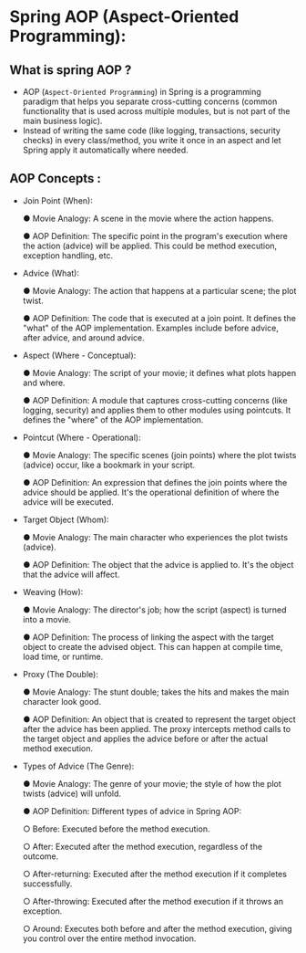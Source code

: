 
# Spring AOP (Aspect-Oriented Programming):


## What is spring AOP ? 

- AOP (`Aspect-Oriented Programming`) in Spring is a programming paradigm that helps you separate cross-cutting concerns (common functionality that is used across multiple modules, but is not part of the main business logic).
- Instead of writing the same code (like logging, transactions, security checks) in every class/method, you write it once in an aspect and let Spring apply it automatically where needed.

## AOP Concepts : 
- Join Point (When):

    ● Movie Analogy: A scene in the movie where the action happens.
    
    ● AOP Definition: The specific point in the program's execution where the action (advice) will be applied. This could be method execution, exception handling, etc.

- Advice (What):
    
    ● Movie Analogy: The action that happens at a particular scene; the plot twist.
    
    ● AOP Definition: The code that is executed at a join point. It defines the "what" of the AOP implementation. Examples include before advice, after advice, and around advice.
    
- Aspect (Where - Conceptual):
    
    ● Movie Analogy: The script of your movie; it defines what plots happen and where.

    ● AOP Definition: A module that captures cross-cutting concerns (like logging, security) and applies them to other modules using pointcuts. It defines the "where" of the AOP implementation.

- Pointcut (Where - Operational):
    
    ● Movie Analogy: The specific scenes (join points) where the plot twists (advice) occur, like a bookmark in your script.

    ● AOP Definition: An expression that defines the join points where the advice should be applied. It's the operational definition of where the advice will be executed.

- Target Object (Whom):
    
    ● Movie Analogy: The main character who experiences the plot twists (advice).
    
    ● AOP Definition: The object that the advice is applied to. It's the object that the advice will affect.
     
- Weaving (How):
    
    ● Movie Analogy: The director's job; how the script (aspect) is turned into a movie.
    
    ● AOP Definition: The process of linking the aspect with the target object to create the advised object. This can happen at compile time, load time, or runtime.

- Proxy (The Double):
    
    ● Movie Analogy: The stunt double; takes the hits and makes the main character look good.

    ● AOP Definition: An object that is created to represent the target object after the advice has been applied. The proxy intercepts method calls to the target object and applies the advice before or after the actual method execution.
- Types of Advice (The Genre):
    
    ● Movie Analogy: The genre of your movie; the style of how the plot twists (advice) will unfold.
    
    ● AOP Definition: Different types of advice in Spring AOP:
    
    ○ Before: Executed before the method execution.
    
    ○ After: Executed after the method execution, regardless of the outcome.
    
    ○ After-returning: Executed after the method execution if it completes successfully.
    
    ○ After-throwing: Executed after the method execution if it throws an exception.

    ○ Around: Executes both before and after the method execution, giving you control over the entire method invocation.
